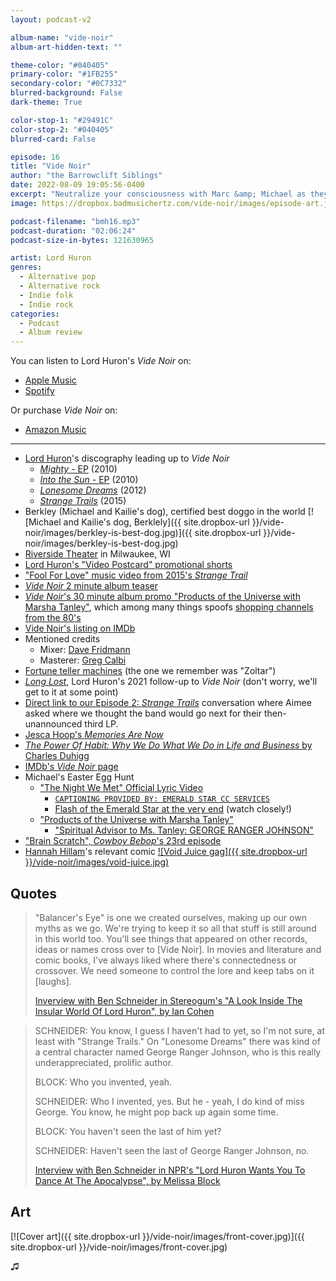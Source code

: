```yaml
---
layout: podcast-v2

album-name: "vide-noir"
album-art-hidden-text: ""

theme-color: "#040405"
primary-color: "#1FB255"
secondary-color: "#0C7332"
blurred-background: False
dark-theme: True

color-stop-1: "#29491C"
color-stop-2: "#040405"
blurred-card: False

episode: 16
title: "Vide Noir"
author: "the Barrowclift Siblings"
date: 2022-08-09 19:05:56-0400
excerpt: "Neutralize your consciousness with Marc &amp; Michael as they sail the astral plane with Lord Huron’s most popular product, “Vide Noir”."
image: https://dropbox.badmusichertz.com/vide-noir/images/episode-art.jpg

podcast-filename: "bmh16.mp3"
podcast-duration: "02:06:24"
podcast-size-in-bytes: 121630965

artist: Lord Huron
genres:
  - Alternative pop
  - Alternative rock
  - Indie folk
  - Indie rock
categories:
  - Podcast
  - Album review
---
```


You can listen to Lord Huron's *Vide Noir* on:

* [Apple Music](https://music.apple.com/us/album/vide-noir/1440909604)
* [Spotify](https://open.spotify.com/album/1QBpyjJ4y0Yp0Aj8mOji5o)

Or purchase *Vide Noir* on:

* [Amazon Music](https://www.amazon.com/Vide-Noir-Lord-Huron/dp/B079VD4KS4)

-----

* [Lord Huron](https://music.apple.com/us/artist/lord-huron/393068687)'s discography leading up to *Vide Noir*
    * [*Mighty* - EP](https://music.apple.com/us/album/mighty-ep/402225899) (2010)
    * [*Into the Sun* - EP](https://music.apple.com/us/album/into-the-sun-ep/393068685) (2010)
    * [*Lonesome Dreams*](https://music.apple.com/us/album/lonesome-dreams/970887928) (2012)
    * [*Strange Trails*](https://music.apple.com/us/album/strange-trails/962688212) (2015)
* Berkley (Michael and Kailie's dog), certified best doggo in the world [![Michael and Kailie's dog, Berklely]({{ site.dropbox-url }}/vide-noir/images/berkley-is-best-dog.jpg)]({{ site.dropbox-url }}/vide-noir/images/berkley-is-best-dog.jpg)
* [Riverside Theater](http://www.riverside.theater) in Milwaukee, WI
* [Lord Huron's "Video Postcard" promotional shorts](https://www.youtube.com/watch?v=kr9CzohjQuY&list=PL26E088D7793E1C27&index=16)
* ["Fool For Love" music video from 2015's *Strange Trail*](https://www.youtube.com/watch?v=fl1FOuZnOAg)
* [*Vide Noir* 2 minute album teaser](https://www.youtube.com/watch?v=fg7351zmFvk)
* [*Vide Noir*'s 30 minute album promo "Products of the Universe with Marsha Tanley"](https://www.youtube.com/watch?v=ou38j2B0OV8), which among many things spoofs [shopping channels from the 80's](https://en.wikipedia.org/wiki/Shopping_channel)
* [Vide Noir's listing on IMDb](https://www.imdb.com/title/tt11124146/)
* Mentioned credits
    * Mixer: [Dave Fridmann](https://en.wikipedia.org/wiki/Dave_Fridmann)
    * Masterer: [Greg Calbi](https://en.wikipedia.org/wiki/Greg_Calbi)
* [Fortune teller machines](https://en.wikipedia.org/wiki/Fortune_teller_machine) (the one we remember was "Zoltar")
* [*Long Lost*](https://music.apple.com/us/album/long-lost/1557584746), Lord Huron's 2021 follow-up to *Vide Noir* (don't worry, we'll get to it at some point)
* [Direct link to our Episode 2: *Strange Trails*](https://overcast.fm/+LFibBaK9o/2:04:20) conversation where Aimee asked where we thought the band would go next for their then-unannounced third LP.
* [Jesca Hoop's *Memories Are Now*](https://music.apple.com/us/album/memories-are-now/1169664504)
* [*The Power Of Habit: Why We Do What We Do in Life and Business* by Charles Duhigg](https://www.goodreads.com/book/show/12609433-the-power-of-habit)
* [IMDb's *Vide Noir* page](https://www.imdb.com/title/tt11124146/)
* Michael's Easter Egg Hunt
    * ["The Night We Met" Official Lyric Video](https://youtu.be/wGF7PswOENQ)
        * [`CAPTIONING PROVIDED BY: EMERALD STAR CC SERVICES`](https://youtu.be/wGF7PswOENQ?t=5)
        * [Flash of the Emerald Star at the very end](https://youtu.be/wGF7PswOENQ?t=191) (watch closely!)
    * ["Products of the Universe with Marsha Tanley"](https://www.youtube.com/watch?v=ou38j2B0OV8)
        * ["Spiritual Advisor to Ms. Tanley: GEORGE RANGER JOHNSON"](https://youtu.be/ou38j2B0OV8?t=1810)
* ["Brain Scratch", *Cowboy Bebop*'s 23rd episode](https://cowboybebop.fandom.com/wiki/Brain_Scratch)
* [Hannah Hillam](https://hannahhillam.com)'s relevant comic [![Void Juice gag]({{ site.dropbox-url }}/vide-noir/images/void-juice.jpg)](https://hannahhillam.com/comics)

## Quotes

> "Balancer's Eye" is one we created ourselves, making up our own myths as we go. We're trying to keep it so all that stuff is still around in this world too. You'll see things that appeared on other records, ideas or names cross over to [Vide Noir]. In movies and literature and comic books, I've always liked where there's connectedness or crossover. We need someone to control the lore and keep tabs on it [laughs].
>
> [Inverview with Ben Schneider in Stereogum's "A Look Inside The Insular World Of Lord Huron", by Ian Cohen](https://www.stereogum.com/1991338/a-look-inside-the-insular-world-of-lord-huron/interviews/)

> SCHNEIDER: You know, I guess I haven't had to yet, so I'm not sure, at least with "Strange Trails." On "Lonesome Dreams" there was kind of a central character named George Ranger Johnson, who is this really underappreciated, prolific author.
>
> BLOCK: Who you invented, yeah.
>
> SCHNEIDER: Who I invented, yes. But he - yeah, I do kind of miss George. You know, he might pop back up again some time.
>
> BLOCK: You haven't seen the last of him yet?
>
> SCHNEIDER: Haven't seen the last of George Ranger Johnson, no.
>
> [Interview with Ben Schneider in NPR's "Lord Huron Wants You To Dance At The Apocalypse", by Melissa Block](https://www.npr.org/transcripts/397364256)

## Art

[![Cover art]({{ site.dropbox-url }}/vide-noir/images/front-cover.jpg)]({{ site.dropbox-url }}/vide-noir/images/front-cover.jpg)

♫︎